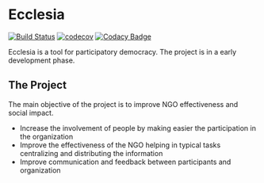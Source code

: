 Ecclesia
===============================

[![Build Status](https://travis-ci.org/earelin/ecclesia.svg)](https://travis-ci.org/earelin/ecclesia)
[![codecov](https://codecov.io/gh/earelin/ecclesia/branch/master/graph/badge.svg)](https://codecov.io/gh/earelin/ecclesia)
[![Codacy Badge](https://api.codacy.com/project/badge/Grade/9b53dc57bcfa4a7d92610264f7f87eae)](https://www.codacy.com/app/xavier-carriba/ecclesia?utm_source=github.com&amp;utm_medium=referral&amp;utm_content=earelin/ecclesia&amp;utm_campaign=Badge_Grade)

Ecclesia is a tool for participatory democracy. 
The project is in a early development phase.

## The Project

The main objective of the project is to improve NGO effectiveness and social impact.

- Increase the involvement of people by making easier the participation in the organization
- Improve the effectiveness of the NGO helping in typical tasks centralizing and distributing the information
- Improve communication and feedback between participants and organization
